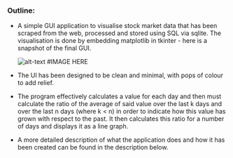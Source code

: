 ### Outline:

- A simple GUI application to visualise stock market data that has been scraped from the web, processed and stored using SQL via sqlite. The visualisation is done by embedding matplotlib in tkinter - here is a snapshot of the final GUI.

    ![alt-text]() #IMAGE HERE

- The UI has been designed to be clean and minimal, with pops of colour to add relief.
- The program effectively calculates a value for each day and then must calculate the ratio of the average of said value over the last k days and over the last n days (where k < n) in order to indicate how this value has grown with respect to the past. It then calculates this ratio for a number of days and displays it as a line graph.
- A more detailed description of what the application does and how it has been created can be found in the description below.

